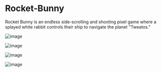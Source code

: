 # Rocket-Bunny
Rocket Bunny is an endless side-scrolling and shooting pixel game where a splayed white rabbit controls their ship to navigate the planet "Tweatos."

![image](https://github.com/user-attachments/assets/aa894c31-99cc-4bde-823d-67ba63838d17)

![image](https://github.com/user-attachments/assets/66267c83-e114-4191-9af6-b2519a9c1f9b)

![image](https://github.com/user-attachments/assets/0a5edce5-3818-4b33-bc35-7194804e0e29)

![image](https://github.com/user-attachments/assets/fa5e6360-9358-48f9-b513-25af690ab874)


